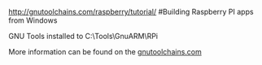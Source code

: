 http://gnutoolchains.com/raspberry/tutorial/
#Building Raspberry PI apps from Windows

GNU Tools installed to C:\Tools\GnuARM\RPi

More information can be found on the [gnutoolchains.com](http://gnutoolchains.com/raspberry/tutorial/)
